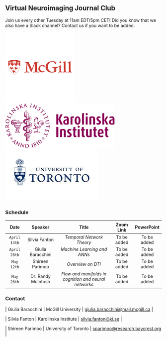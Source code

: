 ## Virtual Neuroimaging Journal Club
Join us every other Tuesday at 11am EDT/5pm CET!
Did you know that we also have a Slack channel? Contact us if you want to be added.

![Universities' logos](McGill.png) 
![Universities' logos](KI.png)
![Universities' logos](UofT.png)

### Schedule

| Date | Speaker | Title | Zoom Link | PowerPoint |
| :------: | :------: | :------: | :------: | :------: |
| `April 14th` | Silvia Fanton | *Temporal Network Theory* | To be added | To be added |
| `April 28th` | Giulia Baracchini | *Machine Learning and ANNs* | To be added | To be added |
| `May 12th` | Shireen Parimoo | *Overview on DTI* | To be added | To be added | To be added |
| `May 26th` | Dr. Randy McIntosh | *Flow and manifolds in cognition and neural networks* | To be added | To be added |


### Contact

| Giulia Baracchini | McGill University | giulia.baracchini@mail.mcgill.ca |

| Silvia Fanton | Karolinska Institute | silvia.fanton@ki.se |

| Shireen Parimoo | University of Toronto | sparimoo@research.baycrest.org |
